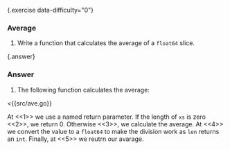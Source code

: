 {.exercise data-difficulty="0"}
### Average
1. Write a function that calculates the average of a `float64` slice.


{.answer}
### Answer
1. The following function calculates the average:

 <{{src/ave.go}}

 At <<1>> we use a named return parameter.  If the length of `xs` is zero <<2>>, we
 return 0.  Otherwise <<3>>, we calculate the average.  At <<4>>  we convert the
 value to a `float64` to make the division work as `len` returns an `int`.
 Finally, at <<5>> we reutrn our avarage.
